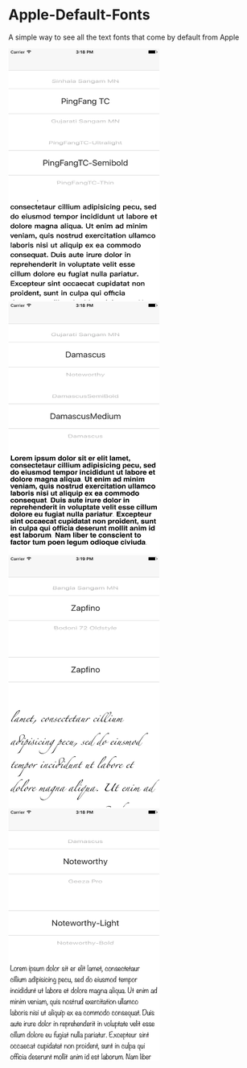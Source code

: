 # Apple-Default-Fonts


A simple way to see all the text fonts that come by default from Apple



<img src="image1.png" height = "500px;" width = "300px;" />
<img src="image2.png" height = "500px;" width = "300px;" />
<img src="image3.png" height = "500px;" width = "300px;" />
<img src="image4.png" height = "500px;" width = "300px;" />

